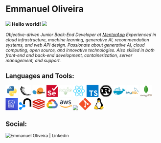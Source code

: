 # Emmanuel Oliveira

### <img src="https://github.com/TheDudeThatCode/TheDudeThatCode/blob/master/Assets/Hi.gif" width="29px"> Hello world!&nbsp;<img src="https://github.com/TheDudeThatCode/TheDudeThatCode/blob/master/Assets/Earth.gif" width="24px">

<p>
  <em>
    Objective-driven Junior Back-End Developer at <a href="https://www.linkedin.com/company/mentorapp/">MentorApp</a> Experienced in cloud infrastructure, machine learning, generative AI, recommendation systems, and web API design. Passionate about generative AI, cloud computing, open source, and innovative technologies. Also skilled in both front-end and back-end development, containerization, server management, and support.
  </em>  
</p>

## Languages and Tools:

  <a href="https://github.com/emmanuel-oliveira"><img height="40" src="https://github.com/devicons/devicon/blob/master/icons/python/python-original.svg"></a>
  <a href="https://github.com/emmanuel-oliveira"><img height="40" src="https://github.com/devicons/devicon/blob/master/icons/flask/flask-original.svg"></a>
  <a href="https://github.com/emmanuel-oliveira"><img height="40" src="https://github.com/devicons/devicon/blob/master/icons/scikitlearn/scikitlearn-original.svg"></a>
  <a href="https://github.com/emmanuel-oliveira"><img height="40" src="https://github.com/devicons/devicon/blob/master/icons/selenium/selenium-original.svg"></a>
  <a href="https://github.com/emmanuel-oliveira"><img height="40" src="https://github.com/devicons/devicon/blob/master/icons/nodejs/nodejs-line-wordmark.svg"></a>
  <a href="https://github.com/emmanuel-oliveira"><img height="40" src="https://github.com/devicons/devicon/blob/master/icons/react/react-original.svg"></a>
  <a href="https://github.com/emmanuel-oliveira"><img height="40" src="https://github.com/devicons/devicon/blob/master/icons/typescript/typescript-plain.svg"></a>
  <a href="https://github.com/emmanuel-oliveira"><img height="40" src="https://github.com/devicons/devicon/blob/master/icons/rust/rust-original.svg"></a>
  <a href="https://github.com/emmanuel-oliveira"><img height="40" src="https://github.com/devicons/devicon/blob/master/icons/docker/docker-plain.svg"></a>
  <a href="https://github.com/emmanuel-oliveira"><img height="40" src="https://github.com/devicons/devicon/blob/master/icons/mysql/mysql-original-wordmark.svg"></a>
  <a href="https://github.com/emmanuel-oliveira"><img height="40" src="https://github.com/devicons/devicon/blob/master/icons/mongodb/mongodb-original-wordmark.svg"></a>
  <a href="https://github.com/emmanuel-oliveira"><img height="40" src="https://github.com/devicons/devicon/blob/master/icons/dynamodb/dynamodb-original.svg"></a>
  <a href="https://github.com/emmanuel-oliveira"><img height="40" src="https://github.com/devicons/devicon/blob/master/icons/neo4j/neo4j-original.svg"></a>
  <a href="https://github.com/emmanuel-oliveira"><img height="40" src="https://github.com/devicons/devicon/blob/master/icons/redis/redis-plain.svg"></a>
  <a href="https://github.com/emmanuel-oliveira"><img height="40" src="https://github.com/devicons/devicon/blob/master/icons/googlecloud/googlecloud-original.svg"></a>
  <a href="https://github.com/emmanuel-oliveira"><img height="40" src="https://github.com/devicons/devicon/blob/master/icons/amazonwebservices/amazonwebservices-original-wordmark.svg"></a>
  <a href="https://github.com/emmanuel-oliveira"><img height="40" src="https://cdn.worldvectorlogo.com/logos/aws-lambda-1.svg"></a>
  <a href="https://github.com/emmanuel-oliveira"><img height="40" src="https://github.com/devicons/devicon/blob/master/icons/git/git-plain.svg"></a>
  <a href="https://github.com/emmanuel-oliveira"><img height="40" src="https://github.com/devicons/devicon/blob/master/icons/linux/linux-original.svg"></a>


  
## Social:

<div align="center">
  <a href="https://www.linkedin.com/in/oliveira-emmanuel/">
    <img align="left" alt="Emmanuel Oliveira | Linkedin" height="40" src="https://github.com/TheDudeThatCode/TheDudeThatCode/blob/master/Assets/Linkedin.svg" />
  </a>
</div>
